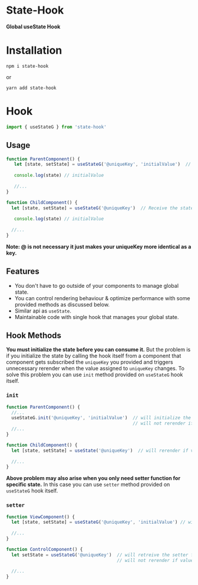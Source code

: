 # State-Hook
 
**Global useState Hook**

# Installation

```
npm i state-hook
```

or

```
yarn add state-hook
```

# Hook

```javascript
import { useStateG } from 'state-hook'
```

## Usage

```javascript
function ParentComponent() {
   let [state, setState] = useStateG('@uniqueKey', 'initialValue')  // Initialize the state in parent component
   
   console.log(state) // initialValue
   
   //...
}

function ChildComponent() {
  let [state, setState] = useStateG('@uniqueKey')  // Receive the state in child component
  
   console.log(state) // initialValue
  
  //...
}
```

**Note: @ is not necessary it just makes your uniqueKey more identical as a key.**

## Features

+ You don't have to go outside of your components to manage global state.
+ You can control rendering behaviour & optimize performance with some provided methods as discussed below.
+ Similar api as `useState`.
+ Maintainable code with single hook that manages your global state.

## Hook Methods

**You must initialize the state before you can consume it.** But the problem is if you initialize the state by calling the hook itself from a component
that component gets subscribed the `uniqueKey` you provided and triggers unnecessary rerender when the value assigned to `uniqueKey` changes. To solve
this problem you can use `init` method provided on `useStateG` hook itself.

### `init`
```javascript
function ParentComponent() {
  //...
  useStateG.init('@uniqueKey', 'initialValue')  // will initialize the state and assign it to `@uniqueKey`
                                                // will not rerender if value assigned to `@uniqueKey` changes
  //...
}

function ChildComponent() {
  let [state, setState] = useState('@uniqueKey')  // will rerender if value assigned to `@uniqueKey` changes
  
  //...
}
```

**Above problem may also arise when you only need setter function for specific state.** In this case you can use `setter` method provided on `useStateG`
hook itself.

### `setter`
```javascript
function ViewComponent() {
  let [state, setState] = useStateG('@uniqueKey', 'initialValue') // will rerender if value assigned to `@uniqueKey` changes
  
  //...
}

function ControlComponent() {
  let setState = useStateG('@uniqueKey')  // will retreive the setter function for value assigned to `@uniqueKey`
                                          // will not rerender if value assigned to `@uniqueKey` changes
  
  //...
}
```
